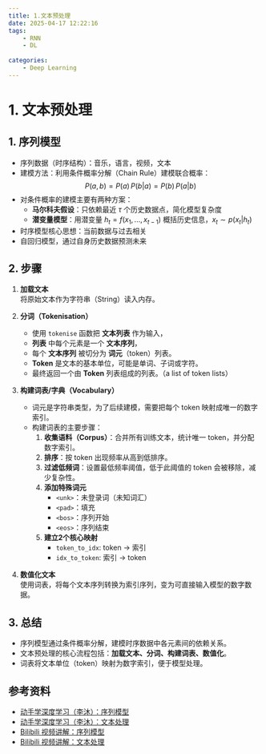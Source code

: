```yaml
---
title: 1.文本预处理
date: 2025-04-17 12:22:16
tags:
    - RNN
    - DL
    
categories:
    - Deep Learning
---
```

# 1. 文本预处理

## 1. 序列模型

- 序列数据（时序结构）：音乐，语言，视频，文本
- 建模方法：利用条件概率分解（Chain Rule）建模联合概率： $$P(a,b)= P(a) \, P(b|a) = P(b) \, P(a|b)$$
- 对条件概率的建模主要有两种方案：
	- **马尔科夫假设**：只依赖最近 $\tau$ 个历史数据点，简化模型复杂度
	- **潜变量模型**：用潜变量 $h_t = f(x_1, ..., x_{t-1})$ 概括历史信息，$x_t \sim p(x_t|h_t)$
- 时序模型核心思想：当前数据与过去相关
- 自回归模型，通过自身历史数据预测未来

## 2. 步骤

1. **加载文本**  
    将原始文本作为字符串（String）读入内存。
    
2. **分词（Tokenisation）**  
    - 使用 `tokenise` 函数把 **文本列表** 作为输入，
    - **列表** 中每个元素是一个 **文本序列**，
    - 每个 **文本序列** 被切分为 **词元**（token）列表。  
    - **Token** 是文本的基本单位，可能是单词、子词或字符。  
    - 最终返回一个由 **Token** 列表组成的列表。（a list of token lists）
    
3. **构建词表/字典（Vocabulary）**
    - 词元是字符串类型，为了后续建模，需要把每个 token 映射成唯一的数字索引。
    - 构建词表的主要步骤：
	    1. **收集语料（Corpus）**：合并所有训练文本，统计唯一 token，并分配数字索引。
	    2. **排序**：按 token 出现频率从高到低排序。
	    3. **过滤低频词**：设置最低频率阈值，低于此阈值的 token 会被移除，减少复杂性。
	    4. **添加特殊词元**
            - `<unk>`：未登录词（未知词汇）
            - `<pad>`：填充
            - `<bos>`：序列开始
            - `<eos>`：序列结束
	    5. **建立2个核心映射**
            - `token_to_idx`: token → 索引
            - `idx_to_token`: 索引 → token
                
4. **数值化文本**  
    使用词表，将每个文本序列转换为索引序列，变为可直接输入模型的数字数据。

## 3. 总结

- 序列模型通过条件概率分解，建模时序数据中各元素间的依赖关系。
- 文本预处理的核心流程包括：**加载文本、分词、构建词表、数值化**。
- 词表将文本单位（token）映射为数字索引，便于模型处理。

## 参考资料
- [动手学深度学习（李沐）：序列模型](https://zh.d2l.ai/chapter_recurrent-neural-networks/sequence.html)
- [动手学深度学习（李沐）：文本处理](https://zh.d2l.ai/chapter_recurrent-neural-networks/text-preprocessing.html)
- [Bilibili 视频讲解：序列模型](https://www.bilibili.com/video/BV1L44y1m768/)
- [Bilibili 视频讲解：文本处理](https://www.bilibili.com/video/BV1Fo4y1Q79L/)
